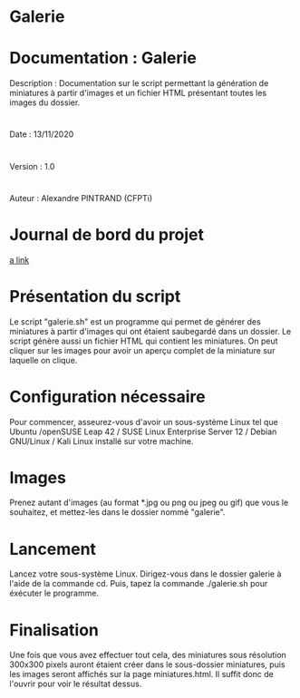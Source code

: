 # Galerie

#

# Documentation : Galerie
Description : Documentation sur le script permettant la génération de miniatures à partir d'images et un fichier HTML présentant toutes les images du dossier. 
#
Date : 13/11/2020
#
Version : 1.0
#
Auteur : Alexandre PINTRAND (CFPTi)

# Journal de bord du projet

[a link](https://docs.google.com/spreadsheets/d/1CEWMa8Q5Ntj9QwB1T5L3IaFpZ10Gf5WDBh646Vyu42I/edit?usp=sharing)

# Présentation du script

Le script "galerie.sh" est un programme qui permet de générer des miniatures à partir d'images qui ont étaient saubegardé dans un dossier. Le script génère aussi un fichier HTML qui contient les miniatures. On peut cliquer sur les images pour avoir un aperçu complet de la miniature sur laquelle on clique.

# Configuration nécessaire

Pour commencer, asseurez-vous d'avoir un sous-système Linux tel que Ubuntu /openSUSE Leap 42 / SUSE Linux Enterprise Server 12 / Debian GNU/Linux / Kali Linux installé sur votre machine.

# Images

Prenez autant d'images (au format *.jpg ou png ou jpeg ou gif) que vous le souhaitez, et mettez-les dans le dossier nommé "galerie".

# Lancement

Lancez votre sous-système Linux. Dirigez-vous dans le dossier galerie à l'aide de la commande cd. Puis, tapez la commande ./galerie.sh pour éxécuter le programme.

# Finalisation

Une fois que vous avez effectuer tout cela, des miniatures sous résolution 300x300 pixels auront étaient créer dans le sous-dossier miniatures, puis les images seront affichés sur la page miniatures.html. Il suffit donc de l'ouvrir pour voir le résultat dessus.
